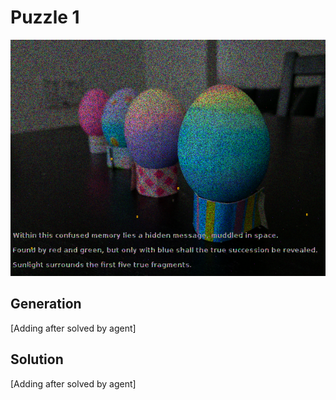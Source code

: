 # Puzzle 1

![Encoded Image](burl_puzzle1.png)

## Generation

[Adding after solved by agent]

## Solution

[Adding after solved by agent]
